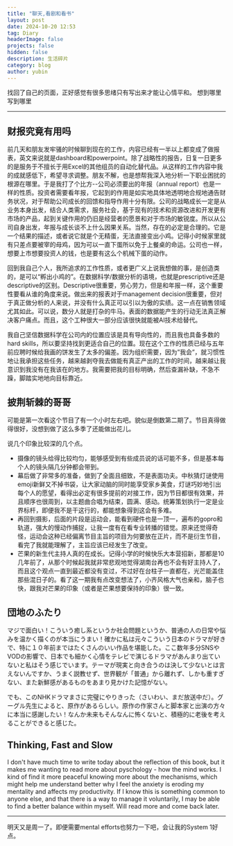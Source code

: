 ```yaml
---
title: "聊天,看剧和看书"
layout: post
date: 2024-10-20 12:53
tag: Diary
headerImage: false
projects: false
hidden: false
description: 生活碎片
category: blog
author: yubin
---
```


找回了自己的页面，正好感觉有很多思绪只有写出来才能让心情平和。
想到哪里写到哪里

---

## 财报究竟有用吗

前几天和朋友发牢骚的时候聊到现在的工作，内容已经有一半以上都变成了做报表，英文来说就是dashboard和powerpoint。除了战略性的报告，日复一日更多的是服务于不擅长于用Excel的其他组员的自动化替代品。从这样的工作内容中我的成就感低下，希望寻求调整。朋友不解，也是想帮我深入地分析一下职业困扰的根源在哪里。于是我打了个比方--公司必须要出的年报（annual report）也是一样的性质。投资者需要看年报，它起到的作用是如实地具体地透明地合规地通告财务状况，对于帮助公司成长的回馈和指导作用十分有限。公司的战略成长一定是从业务本身出发，结合人类需求，服务社会，基于现有的技术和资源改进和开发更有市场的产品，起到关键作用的仍旧是经营者的愿景和对于市场的敏锐度。所以从公司自身出发，年报与成长谈不上什么因果关系。当然，存在的必定是合理的。它是一个结果的描述，或者说它就是个无精蛋，无法直接变出小鸡。记得小时候家里就有只差点要被宰的母鸡，因为可以一直下蛋所以免于上餐桌的命运。公司也一样，想要上市想要投资人的钱，也是要有这么个机械下蛋的动作。

回到我自己个人，我所追求的工作性质，或者更广义上说我想做的事，是创造类的，是可以“孵出小鸡的”。在数据科学/数据分析的语境，也就是prescriptive还是descriptive的区别。Descriptive很重要，劳心劳力，但是和年报一样，这个重要性要看从谁的角度来说。做出来的报表对于management decision很重要，但对于真正做分析的人来说，并没有什么真正可以引以为傲的实绩。这一点在销售领域尤其如此。可以说，数分人就是打杂的牛马。表面的数据能产生的行动无法真正解决客户痛点。而且，这个工种很大一部分应该很快就能被AI技术给替代。

我自己坚信数据科学在公司内的位置应该是具有导向性的，而且我也具备多数的hard skills，所以要坚持找到更适合自己的位置。现在这个工作的性质已经与五年前应聘时候给我画的饼发生了太多的偏差。因为组织需要，因为”我会”，就习惯性地让我承担这些任务，越来越剥夺我去做能有真正产出的工作的时间，越来越让我意识到我没有在我该在的地方。我需要把我的目标明确，然后查漏补缺，不急不躁，脚踏实地地向目标靠近。



## 披荆斩棘的哥哥

可能是第一次看这个节目了有一个小时左右吧。貌似是倒数第二期了。节目真得做得很好，没想到做了这么多季了还能做出花儿。

说几个印象比较深的几个点。

- 摄像的镜头给得比较均匀，能够感受到有些成员说的话可能不多，但是基本每个人的镜头隔几分钟都会带到。
- 幕后做了非常多的准备，做到了全面且细致，不是表面功夫。中秋猜灯谜使用emoji新鲜又不掉书袋，让大家动脑的同时能享受家乡美食，灯谜巧妙地引出每个人的愿望，看得出必定有很多提前的对接工作，因为节目都很有效果，并且顺序也很周到，以主题曲合唱为结束，圆满、感动。统筹策划执行一定是业界标杆，即便我不是干这行的，都能想象得到这会有多难。
- 再回到摄影，后面的片段是运动会，能看到硬件也是一顶一，遍布的gopro和轨道，强大的慢动作捕捉，让我一度有在看专业转播的错觉。原来还觉得奇怪，运动会这种已经偏离节目主旨的项目为何要放在正片，而不是衍生节目，看完了我就能理解了，主旨应该已经发生了改变。
- 芒果的新生代主持人真的在成长。记得小学的时候快乐大本营招新，那都是10几年前了，从那个时候起我就非常悲观地觉得湖南台再也不会有好主持人了，而且这个观点一直到最近都没有变过，不过好在台柱子一直都在，光芒能盖住那些混日子的。看了这一期我有点改变想法了，小齐风格大气也亲和，脑子也快，跟我对芒果的印象（或者是芒果想要保持的印象）很一致。


## 団地のふたり

マジで面白い！こういう癒し系というか社会問題というか、普通の人の日常や悩みを温かく描くのが本当にうまい！確かに私は元々こういう日本のドラマが好きで、特に１０年前まではたくさんのいい作品を堪能した。ここ数年多分SNSやVODの影響で、日本でも細かく心情をテレビで演じるドラマがあんまり出ていないと私はそう感じでいます。テーマが現実と向き合うのは決して少ないとは言えないんですか、うまく説教せず、世界観が「普通」から離れず、しかも重すぎない、また新鮮感があるものをあまり見かけた記憶がない。

でも、このNHKドラマまさに完璧にやりきった（さいわい、まだ放送中だ）。グーグル先生によると、原作があるらしい。原作の作家さんと脚本家と出演の方々に本当に感謝したい！なんか未来もそんなんに怖くないと、積極的に老後を考えることができると感じた。


## Thinking, Fast and Slow

I don't have much time to write today about the reflection of this book, but it makes me wanting to read more about pyschology - how the mind works. I kind of find it more peaceful knowing more about the mechanisms, which might help me understand better why I feel the anxiety is eroding my mentality and affects my productivity. If I know this is something common to anyone else, and that there is a way to manage it voluntarily, I may be able to find a better balance within myself. Will read more and come back later.

---

明天又是周一了。即便需要mental efforts也努力一下吧，会让我的System 1好点。

